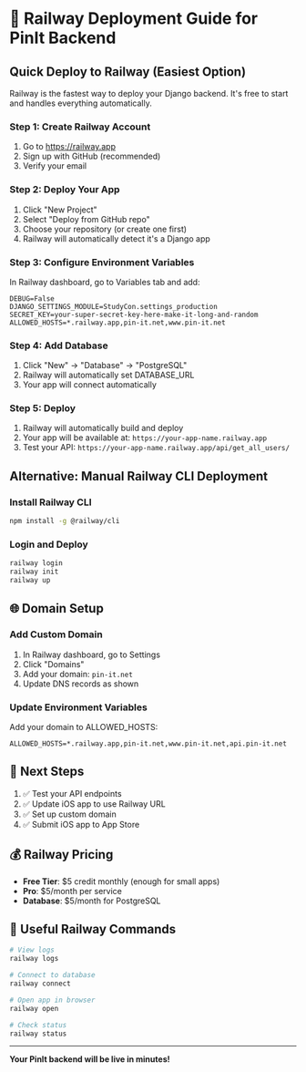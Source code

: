 # 🚀 Railway Deployment Guide for PinIt Backend

## Quick Deploy to Railway (Easiest Option)

Railway is the fastest way to deploy your Django backend. It's free to start and handles everything automatically.

### Step 1: Create Railway Account
1. Go to https://railway.app
2. Sign up with GitHub (recommended)
3. Verify your email

### Step 2: Deploy Your App
1. Click "New Project"
2. Select "Deploy from GitHub repo"
3. Choose your repository (or create one first)
4. Railway will automatically detect it's a Django app

### Step 3: Configure Environment Variables
In Railway dashboard, go to Variables tab and add:

```
DEBUG=False
DJANGO_SETTINGS_MODULE=StudyCon.settings_production
SECRET_KEY=your-super-secret-key-here-make-it-long-and-random
ALLOWED_HOSTS=*.railway.app,pin-it.net,www.pin-it.net
```

### Step 4: Add Database
1. Click "New" → "Database" → "PostgreSQL"
2. Railway will automatically set DATABASE_URL
3. Your app will connect automatically

### Step 5: Deploy
1. Railway will automatically build and deploy
2. Your app will be available at: `https://your-app-name.railway.app`
3. Test your API: `https://your-app-name.railway.app/api/get_all_users/`

## Alternative: Manual Railway CLI Deployment

### Install Railway CLI
```bash
npm install -g @railway/cli
```

### Login and Deploy
```bash
railway login
railway init
railway up
```

## 🌐 Domain Setup

### Add Custom Domain
1. In Railway dashboard, go to Settings
2. Click "Domains"
3. Add your domain: `pin-it.net`
4. Update DNS records as shown

### Update Environment Variables
Add your domain to ALLOWED_HOSTS:
```
ALLOWED_HOSTS=*.railway.app,pin-it.net,www.pin-it.net,api.pin-it.net
```

## 📱 Next Steps

1. ✅ Test your API endpoints
2. ✅ Update iOS app to use Railway URL
3. ✅ Set up custom domain
4. ✅ Submit iOS app to App Store

## 💰 Railway Pricing

- **Free Tier**: $5 credit monthly (enough for small apps)
- **Pro**: $5/month per service
- **Database**: $5/month for PostgreSQL

## 🔧 Useful Railway Commands

```bash
# View logs
railway logs

# Connect to database
railway connect

# Open app in browser
railway open

# Check status
railway status
```

---

**Your PinIt backend will be live in minutes!**



